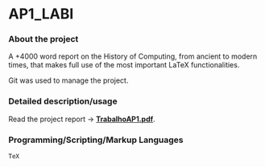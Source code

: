 # AP1_LABI

### About the project 
A +4000 word report on the History of Computing, from ancient to modern times, that makes full use of the most important LaTeX functionalities.

Git was used to manage the project.

### Detailed description/usage 
Read the project report -> [**TrabalhoAP1.pdf**](TrabalhoAP1.pdf).

### Programming/Scripting/Markup Languages 
`TeX`



